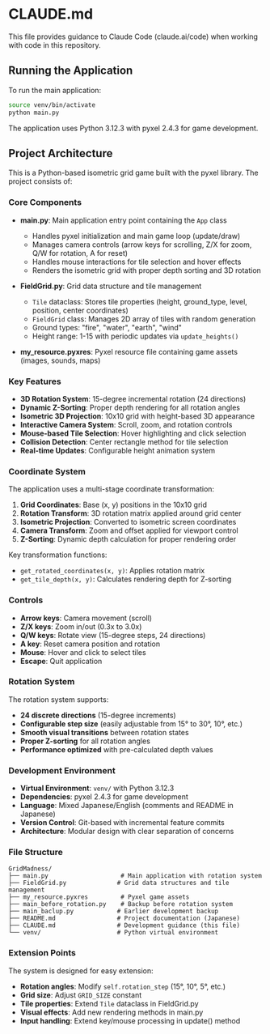 # CLAUDE.md

This file provides guidance to Claude Code (claude.ai/code) when working with code in this repository.

## Running the Application

To run the main application:
```bash
source venv/bin/activate
python main.py
```

The application uses Python 3.12.3 with pyxel 2.4.3 for game development.

## Project Architecture

This is a Python-based isometric grid game built with the pyxel library. The project consists of:

### Core Components

- **main.py**: Main application entry point containing the `App` class
  - Handles pyxel initialization and main game loop (update/draw)
  - Manages camera controls (arrow keys for scrolling, Z/X for zoom, Q/W for rotation, A for reset)
  - Handles mouse interactions for tile selection and hover effects
  - Renders the isometric grid with proper depth sorting and 3D rotation

- **FieldGrid.py**: Grid data structure and tile management
  - `Tile` dataclass: Stores tile properties (height, ground_type, level, position, center coordinates)
  - `FieldGrid` class: Manages 2D array of tiles with random generation
  - Ground types: "fire", "water", "earth", "wind"
  - Height range: 1-15 with periodic updates via `update_heights()`

- **my_resource.pyxres**: Pyxel resource file containing game assets (images, sounds, maps)

### Key Features

- **3D Rotation System**: 15-degree incremental rotation (24 directions)
- **Dynamic Z-Sorting**: Proper depth rendering for all rotation angles
- **Isometric 3D Projection**: 10x10 grid with height-based 3D appearance
- **Interactive Camera System**: Scroll, zoom, and rotation controls
- **Mouse-based Tile Selection**: Hover highlighting and click selection
- **Collision Detection**: Center rectangle method for tile selection
- **Real-time Updates**: Configurable height animation system

### Coordinate System

The application uses a multi-stage coordinate transformation:
1. **Grid Coordinates**: Base (x, y) positions in the 10x10 grid
2. **Rotation Transform**: 3D rotation matrix applied around grid center
3. **Isometric Projection**: Converted to isometric screen coordinates
4. **Camera Transform**: Zoom and offset applied for viewport control
5. **Z-Sorting**: Dynamic depth calculation for proper rendering order

Key transformation functions:
- `get_rotated_coordinates(x, y)`: Applies rotation matrix
- `get_tile_depth(x, y)`: Calculates rendering depth for Z-sorting

### Controls

- **Arrow keys**: Camera movement (scroll)
- **Z/X keys**: Zoom in/out (0.3x to 3.0x)
- **Q/W keys**: Rotate view (15-degree steps, 24 directions)
- **A key**: Reset camera position and rotation
- **Mouse**: Hover and click to select tiles
- **Escape**: Quit application

### Rotation System

The rotation system supports:
- **24 discrete directions** (15-degree increments)
- **Configurable step size** (easily adjustable from 15° to 30°, 10°, etc.)
- **Smooth visual transitions** between rotation states
- **Proper Z-sorting** for all rotation angles
- **Performance optimized** with pre-calculated depth values

### Development Environment

- **Virtual Environment**: `venv/` with Python 3.12.3
- **Dependencies**: pyxel 2.4.3 for game development
- **Language**: Mixed Japanese/English (comments and README in Japanese)
- **Version Control**: Git-based with incremental feature commits
- **Architecture**: Modular design with clear separation of concerns

### File Structure

```
GridMadness/
├── main.py                    # Main application with rotation system
├── FieldGrid.py              # Grid data structures and tile management
├── my_resource.pyxres         # Pyxel game assets
├── main_before_rotation.py    # Backup before rotation system
├── main_baclup.py            # Earlier development backup
├── README.md                 # Project documentation (Japanese)
├── CLAUDE.md                 # Development guidance (this file)
└── venv/                     # Python virtual environment
```

### Extension Points

The system is designed for easy extension:
- **Rotation angles**: Modify `self.rotation_step` (15°, 10°, 5°, etc.)
- **Grid size**: Adjust `GRID_SIZE` constant
- **Tile properties**: Extend `Tile` dataclass in FieldGrid.py
- **Visual effects**: Add new rendering methods in main.py
- **Input handling**: Extend key/mouse processing in update() method